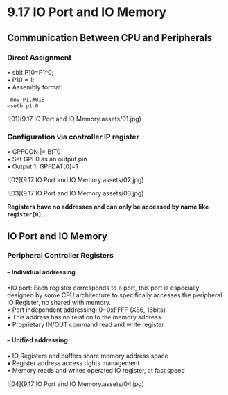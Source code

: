 # 9.17 IO Port and IO Memory



## Communication Between CPU and Peripherals

### Direct Assignment

• sbit P10=P1^0;  
• P10 = 1;  
• Assembly format:  

```assembly
–mov P1,#01B
–setb p1.0
```

![01](9.17 IO Port and IO Memory.assets/01.jpg)

### Configuration via controller IP register

• GPFCON |= BIT0  
• Set GPF0 as an output pin  
• Output 1: GPFDAT[0]=1  

![02](9.17 IO Port and IO Memory.assets/02.jpg)

![03](9.17 IO Port and IO Memory.assets/03.jpg)

**Registers have no addresses and can only be accessed by name like `register[0]`...**

## IO Port and IO Memory

### Peripheral Controller Registers

#### – Individual addressing

•IO port: Each register corresponds to a port, this port is especially designed by some CPU architecture to specifically accesses the peripheral IO Register, no shared with memory.  
• Port independent addressing: 0~0xFFFF (X86, 16bits)  
• This address has no relation to the memory address   
• Proprietary IN/OUT command read and write register  

#### – Unified addressing

• IO Registers and buffers share memory address space   
• Register address access rights management  
• Memory reads and writes operated IO register, at fast speed

![04](9.17 IO Port and IO Memory.assets/04.jpg)